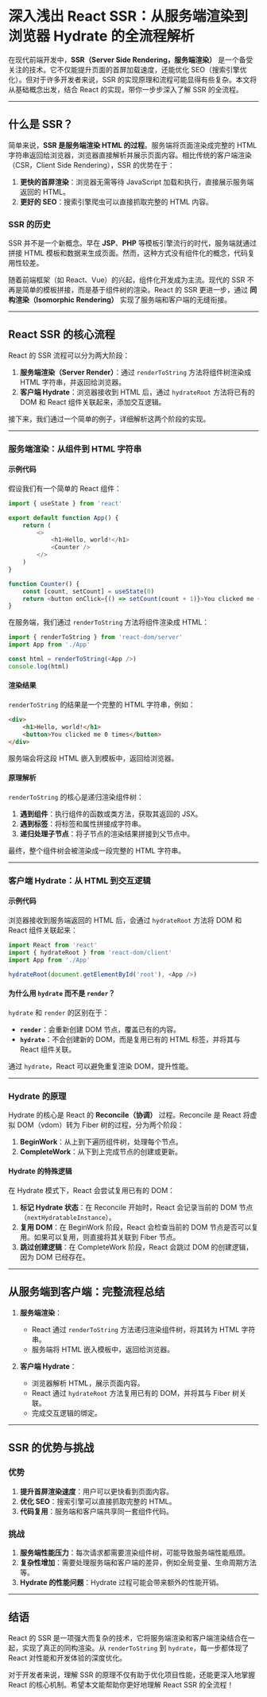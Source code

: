 # 深入浅出 React SSR：从服务端渲染到浏览器 Hydrate 的全流程解析

在现代前端开发中，**SSR（Server Side Rendering，服务端渲染）** 是一个备受关注的技术。它不仅能提升页面的首屏加载速度，还能优化 SEO（搜索引擎优化）。但对于许多开发者来说，SSR 的实现原理和流程可能显得有些复杂。本文将从基础概念出发，结合 React 的实现，带你一步步深入了解 SSR 的全流程。

---

## 什么是 SSR？

简单来说，**SSR 是服务端渲染 HTML 的过程**。服务端将页面渲染成完整的 HTML 字符串返回给浏览器，浏览器直接解析并展示页面内容。相比传统的客户端渲染（CSR，Client Side Rendering），SSR 的优势在于：

1. **更快的首屏渲染**：浏览器无需等待 JavaScript 加载和执行，直接展示服务端返回的 HTML。
2. **更好的 SEO**：搜索引擎爬虫可以直接抓取完整的 HTML 内容。

### SSR 的历史

SSR 并不是一个新概念。早在 **JSP**、**PHP** 等模板引擎流行的时代，服务端就通过拼接 HTML 模板和数据来生成页面。然而，这种方式没有组件化的概念，代码复用性较差。

随着前端框架（如 React、Vue）的兴起，组件化开发成为主流。现代的 SSR 不再是简单的模板拼接，而是基于组件树的渲染。React 的 SSR 更进一步，通过 **同构渲染（Isomorphic Rendering）** 实现了服务端和客户端的无缝衔接。

---

## React SSR 的核心流程

React 的 SSR 流程可以分为两大阶段：

1. **服务端渲染（Server Render）**：通过 `renderToString` 方法将组件树渲染成 HTML 字符串，并返回给浏览器。
2. **客户端 Hydrate**：浏览器接收到 HTML 后，通过 `hydrateRoot` 方法将已有的 DOM 和 React 组件关联起来，添加交互逻辑。

接下来，我们通过一个简单的例子，详细解析这两个阶段的实现。

---

### 服务端渲染：从组件到 HTML 字符串

#### 示例代码

假设我们有一个简单的 React 组件：

```javascript
import { useState } from 'react'

export default function App() {
	return (
		<>
			<h1>Hello, world!</h1>
			<Counter />
		</>
	)
}

function Counter() {
	const [count, setCount] = useState(0)
	return <button onClick={() => setCount(count + 1)}>You clicked me {count} times</button>
}
```

在服务端，我们通过 `renderToString` 方法将组件渲染成 HTML：

```javascript
import { renderToString } from 'react-dom/server'
import App from './App'

const html = renderToString(<App />)
console.log(html)
```

#### 渲染结果

`renderToString` 的结果是一个完整的 HTML 字符串，例如：

```html
<div>
	<h1>Hello, world!</h1>
	<button>You clicked me 0 times</button>
</div>
```

服务端会将这段 HTML 嵌入到模板中，返回给浏览器。

#### 原理解析

`renderToString` 的核心是递归渲染组件树：

1. **遇到组件**：执行组件的函数或类方法，获取其返回的 JSX。
2. **遇到标签**：将标签和属性拼接成字符串。
3. **递归处理子节点**：将子节点的渲染结果拼接到父节点中。

最终，整个组件树会被渲染成一段完整的 HTML 字符串。

---

### 客户端 Hydrate：从 HTML 到交互逻辑

#### 示例代码

浏览器接收到服务端返回的 HTML 后，会通过 `hydrateRoot` 方法将 DOM 和 React 组件关联起来：

```javascript
import React from 'react'
import { hydrateRoot } from 'react-dom/client'
import App from './App'

hydrateRoot(document.getElementById('root'), <App />)
```

#### 为什么用 `hydrate` 而不是 `render`？

`hydrate` 和 `render` 的区别在于：

- **`render`**：会重新创建 DOM 节点，覆盖已有的内容。
- **`hydrate`**：不会创建新的 DOM，而是复用已有的 HTML 标签，并将其与 React 组件关联。

通过 `hydrate`，React 可以避免重复渲染 DOM，提升性能。

---

### Hydrate 的原理

Hydrate 的核心是 React 的 **Reconcile（协调）** 过程。Reconcile 是 React 将虚拟 DOM（vdom）转为 Fiber 树的过程，分为两个阶段：

1. **BeginWork**：从上到下遍历组件树，处理每个节点。
2. **CompleteWork**：从下到上完成节点的创建或更新。

#### Hydrate 的特殊逻辑

在 Hydrate 模式下，React 会尝试复用已有的 DOM：

1. **标记 Hydrate 状态**：在 Reconcile 开始时，React 会记录当前的 DOM 节点（`nextHydratableInstance`）。
2. **复用 DOM**：在 BeginWork 阶段，React 会检查当前的 DOM 节点是否可以复用。如果可以复用，则直接将其关联到 Fiber 节点。
3. **跳过创建逻辑**：在 CompleteWork 阶段，React 会跳过 DOM 的创建逻辑，因为 DOM 已经存在。

---

## 从服务端到客户端：完整流程总结

1. **服务端渲染**：

   - React 通过 `renderToString` 方法递归渲染组件树，将其转为 HTML 字符串。
   - 服务端将 HTML 嵌入模板中，返回给浏览器。

2. **客户端 Hydrate**：
   - 浏览器解析 HTML，展示页面内容。
   - React 通过 `hydrateRoot` 方法复用已有的 DOM，并将其与 Fiber 树关联。
   - 完成交互逻辑的绑定。

---

## SSR 的优势与挑战

### 优势

1. **提升首屏渲染速度**：用户可以更快看到页面内容。
2. **优化 SEO**：搜索引擎可以直接抓取完整的 HTML。
3. **代码复用**：服务端和客户端共享同一套组件代码。

### 挑战

1. **服务端性能压力**：每次请求都需要渲染组件树，可能导致服务端性能瓶颈。
2. **复杂性增加**：需要处理服务端和客户端的差异，例如全局变量、生命周期方法等。
3. **Hydrate 的性能问题**：Hydrate 过程可能会带来额外的性能开销。

---

## 结语

React 的 SSR 是一项强大而复杂的技术，它将服务端渲染和客户端渲染结合在一起，实现了真正的同构渲染。从 `renderToString` 到 `hydrate`，每一步都体现了 React 对性能和开发体验的深度优化。

对于开发者来说，理解 SSR 的原理不仅有助于优化项目性能，还能更深入地掌握 React 的核心机制。希望本文能帮助你更好地理解 React SSR 的全流程！
